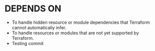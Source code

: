 # DEPENDS ON
- To handle hidden resource or module dependencies that Terraform cannot automatically infer.
- To handle resources or modules that are not yet supported by Terraform.
- Testing commit




